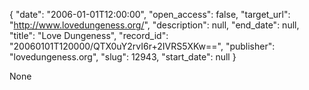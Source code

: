 {
  "date": "2006-01-01T12:00:00", 
  "open_access": false, 
  "target_url": "http://www.lovedungeness.org/", 
  "description": null, 
  "end_date": null, 
  "title": "Love Dungeness", 
  "record_id": "20060101T120000/QTX0uY2rvI6r+2IVRS5XKw==", 
  "publisher": "lovedungeness.org", 
  "slug": 12943, 
  "start_date": null
}

None